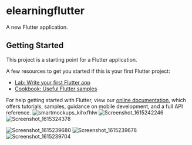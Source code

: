 # elearningflutter

A new Flutter application.

## Getting Started

This project is a starting point for a Flutter application.

A few resources to get you started if this is your first Flutter project:

- [Lab: Write your first Flutter app](https://flutter.dev/docs/get-started/codelab)
- [Cookbook: Useful Flutter samples](https://flutter.dev/docs/cookbook)

For help getting started with Flutter, view our
[online documentation](https://flutter.dev/docs), which offers tutorials,
samples, guidance on mobile development, and a full API reference.
![smartmockups_kihxfhlw](https://user-images.githubusercontent.com/72949361/102291664-44d7f480-3f4c-11eb-9eeb-038ab1e78041.png)
![Screenshot_1615242246](https://user-images.githubusercontent.com/72949361/110538970-54bb3b00-812d-11eb-9ca1-c083b048bfb2.png)
![Screenshot_1615324378](https://user-images.githubusercontent.com/72949361/110540412-24749c00-812f-11eb-8009-957405d841b4.png)


![Screenshot_1615239680](https://user-images.githubusercontent.com/72949361/110539776-5802f680-812e-11eb-80ec-e34e55a8205d.png)
![Screenshot_1615239678](https://user-images.githubusercontent.com/72949361/110539805-5e916e00-812e-11eb-85c4-8e3491ac9080.png)
![Screenshot_1615239704](https://user-images.githubusercontent.com/72949361/110539837-68b36c80-812e-11eb-9b61-0354ab21e380.png)



